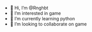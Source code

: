 - 👋 Hi, I’m @Rnghbt
- 👀 I’m interested in game
- 🌱 I’m currently learning python
- 💞️ I’m looking to collaborate on game

<!---
Rnghbt/Rnghbt is a ✨ special ✨ repository because its `README.md` (this file) appears on your GitHub profile.
You can click the Preview link to take a look at your changes.
--->
